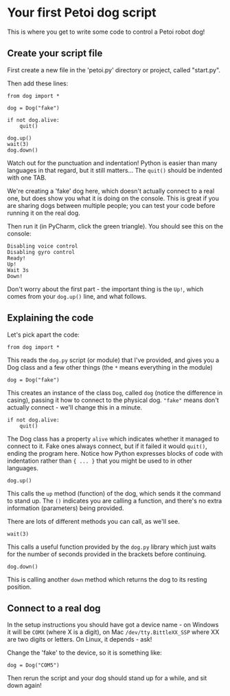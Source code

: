 # Your first Petoi dog script

This is where you get to write some code to control a Petoi robot dog!

## Create your script file

First create a new file in the 'petoi.py' directory or project, called
"start.py".

Then add these lines:

```
from dog import *

dog = Dog("fake")

if not dog.alive:
    quit()

dog.up()
wait(3)
dog.down()
```

Watch out for the punctuation and indentation!  Python is easier than many
languages in that regard, but it still matters...  The `quit()` should be
indented with one TAB.

We're creating a 'fake' dog here, which doesn't actually connect to a real one,
but does show you what it is doing on the console.  This is great if you are
sharing dogs between multiple people; you can test your code before running it
on the real dog.

Then run it (in PyCharm, click the green triangle).  You should see this on
the console:

```
Disabling voice control
Disabling gyro control
Ready!
Up!
Wait 3s
Down!
```

Don't worry about the first part - the important thing is the `Up!`, which comes
from your `dog.up()` line, and what follows.

## Explaining the code

Let's pick apart the code:

```
from dog import *
```

This reads the `dog.py` script (or module) that I've provided, and gives you
a Dog class and a few other things (the `*` means everything in the module)

```
dog = Dog("fake")
```

This creates an instance of the class `Dog`, called `dog` (notice the difference
in casing), passing it how to connect to the physical dog.  `"fake"` means don't
actually connect - we'll change this in a minute.

```
if not dog.alive:
    quit()
```

The Dog class has a property `alive` which indicates whether it managed to
connect to it.  Fake ones always connect, but if it failed it would `quit()`,
ending the program here.  Notice how Python expresses blocks of code with
indentation rather than `{ ... }` that you might be used to in other languages.

```
dog.up()
```

This calls the `up` method (function) of the dog, which sends it the command
to stand up.  The `()` indicates you are calling a function, and there's no
extra information (parameters) being provided.

There are lots of different methods you can call, as we'll see.

```
wait(3)
```

This calls a useful function provided by the `dog.py` library which just waits
for the number of seconds provided in the brackets before continuing.

```
dog.down()
```

This is calling another `down` method which returns the dog to its resting
position.

## Connect to a real dog

In the setup instructions you should have got a device name - on Windows it
will be `COMX` (where X is a digit), on Mac `/dev/tty.BittleXX_SSP` where XX are
two digits or letters.  On Linux, it depends - ask!

Change the 'fake' to the device, so it is something like:

```
dog = Dog("COM5")
```

Then rerun the script and your dog should stand up for a while, and sit down
again!
